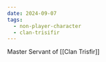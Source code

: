 ```yaml
---
date: 2024-09-07
tags:
  - non-player-character
  - clan-trisifir
---
```

Master Servant of [[Clan Trisfir]]